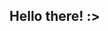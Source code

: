 ## Hello there! :>

<!--
**tshamsrakhmanov/tshamsrakhmanov** is a ✨ _special_ ✨ repository because its `README.md` (this file) appears on your GitHub profile.

- 📫 Ю кэн рич ми бай: [телега](https://t.me/tshamsrakhmanov) [почта](t.shamsrakhmanov@gmail.com)
- ⚡ Фан факт: знаю не мэйнстрим языкы кода типа PDL2 KRL AS (да, это всё промышленные роботы)
- 👯 Куррент джоб: нагрузочное тестирование@PerformanceLab
- 🌱 Соу ю ноу: в моих репах вперемешку англ и рус языки, ибо при кодинге я думаю на английском и также оставляю комменты. Гуд лак ту транскрайб ит >:)

![](http://github-profile-summary-cards.vercel.app/api/cards/profile-details?username=tshamsrakhmanov&theme=default)![](http://github-profile-summary-cards.vercel.app/api/cards/repos-per-language?username=tshamsrakhmanov&theme=default)![](http://github-profile-summary-cards.vercel.app/api/cards/most-commit-language?username=tshamsrakhmanov&theme=default)
![](http://github-profile-summary-cards.vercel.app/api/cards/stats?username=tshamsrakhmanov&theme=default)![](http://github-profile-summary-cards.vercel.app/api/cards/productive-time?username=tshamsrakhmanov&theme=default&utcOffset=8)

